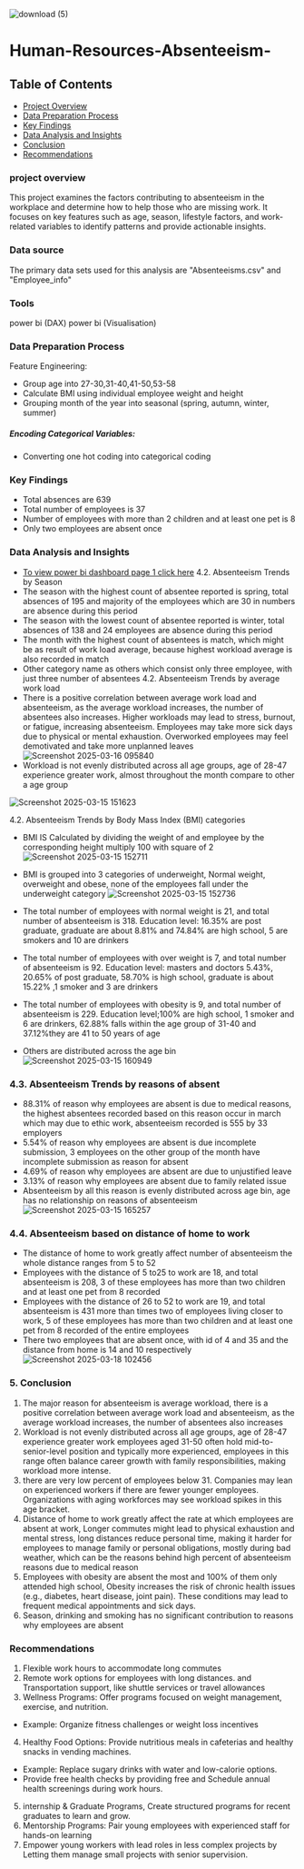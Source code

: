 ![download (5)](https://github.com/user-attachments/assets/5d07540d-7e09-4732-bd58-8283c46bb6f4)

# Human-Resources-Absenteeism-

## Table of Contents  
- [Project Overview](#project-overview)  
- [Data Preparation Process](#data-preparation-process)  
- [Key Findings](#key-findings)  
- [Data Analysis and Insights](#data-analysis-and-insights)  
- [Conclusion](#conclusion)  
- [Recommendations](#recommendations)  

### project overview
This project examines the factors contributing to absenteeism in the workplace and determine how to help those who are missing work.  It focuses on key features such as age, season, lifestyle factors, and work-related variables to identify patterns and provide actionable insights.

### Data source 
The primary data sets used for this analysis are "Absenteeisms.csv" and "Employee_info" 

### Tools
power bi (DAX) 
power bi (Visualisation)


### Data Preparation Process
Feature Engineering:
- Group age into 27-30,31-40,41-50,53-58
- Calculate BMI using individual employee weight and height
- Grouping month of the year into seasonal (spring, autumn, winter, summer)

##### Encoding Categorical Variables:
- Converting one hot coding into categorical coding
### Key Findings
- Total absences are 639
- Total number of employees is 37
-	Number of employees with more than 2 children and at least one pet is 8
-	Only two employees are absent once

### Data Analysis and Insights
-  [To view power bi dashboard page 1 click here](https://ibb.co/LDc2V0jp)
4.2. Absenteeism Trends by Season
-	The season with the highest count of absentee reported is spring, total absences of 195 and majority of the employees which are 30 in numbers are absence during this period
-	The season with the lowest count of absentee reported is winter, total absences of 138 and 24 employees are absence during this period
-	The month with the highest count of absentees is match, which might be as result of work load average, because highest workload average is also recorded in match
-	Other category name as others which consist only three employee, with just three number of absentees
4.2. Absenteeism Trends by average work load
-	There is a positive correlation between average work load and absenteeism, as the average workload increases, the number of absentees also increases.  Higher workloads may lead to stress, burnout, or fatigue, increasing absenteeism.  Employees may take more sick days due to physical or mental exhaustion. Overworked employees may feel demotivated and take more unplanned leaves
  ![Screenshot 2025-03-16 095840](https://github.com/user-attachments/assets/118947d8-8ef8-4ada-a5d2-7f64635bcd5c)
-	Workload is not evenly distributed across all age groups, age of 28-47 experience greater work, almost throughout the month compare to other a
age group

![Screenshot 2025-03-15 151623](https://github.com/user-attachments/assets/a26102d8-a466-4f51-b681-bf56a1e2e821)

4.2. Absenteeism Trends by Body Mass Index (BMI) categories
-	BMI IS Calculated by dividing the weight of and employee by the corresponding height multiply 100 with square of 2
  ![Screenshot 2025-03-15 152711](https://github.com/user-attachments/assets/805b09a0-9098-4fa3-94c5-222762e07105)
- BMI is grouped into 3 categories of underweight, Normal weight, overweight and obese, none of the employees fall under the underweight category
  ![Screenshot 2025-03-15 152736](https://github.com/user-attachments/assets/7efc5d25-0e25-4919-b7fc-37c5b042eec9)
-	The total number of employees with normal weight is 21, and total number of absenteeism is 318. Education level: 16.35% are post graduate, graduate are about 8.81% and 74.84% are high school, 5 are smokers and 10 are drinkers

-	The total number of employees with over weight is 7, and total number of absenteeism is 92. Education level: masters and doctors 5.43%, 20.65% of post graduate, 58.70% is high school, graduate is about 15.22% ,1 smoker and 3 are drinkers

-	The total number of employees with obesity is 9, and total number of absenteeism is 229. Education level;100% are high school, 1 smoker and 6 are drinkers, 62.88% falls within the age group of 31-40 and 37.12%they are 41 to 50 years of age 

-	Others are distributed across the age bin
  ![Screenshot 2025-03-15 160949](https://github.com/user-attachments/assets/6751b263-fa56-487b-b0b0-70568e67803e)

### 4.3. Absenteeism Trends by reasons of absent
-	88.31% of reason why employees are absent is due to medical reasons, the highest absentees recorded based on this reason occur in march which may due to ethic work, absenteeism recorded is 555 by 33 employers 
-	5.54% of reason why employees are absent is due incomplete submission, 3 employees on the other group of the month have incomplete submission as reason for absent
-	4.69% of reason why employees are absent are due to unjustified leave
-	3.13% of reason why employees are absent due to family related issue 
-	Absenteeism by all this reason is evenly distributed across age bin, age has no relationship on reasons of absenteeism
  ![Screenshot 2025-03-15 165257](https://github.com/user-attachments/assets/40e2ff16-55c8-4a77-8570-c84ba223d9fe)
### 4.4. Absenteeism based on distance of home to work
-	The distance of home to work greatly affect number of absenteeism the whole distance ranges from 5 to 52
-	Employees with the distance of 5 to25 to work are 18, and total absenteeism is 208, 3 of these employees has more than two children and at least one pet from 8 recorded
-	Employees with the distance of 26 to 52 to work are 19, and total absenteeism is 431 more than times two of employees living closer to work, 5 of these employees has more than two children and at least one pet from 8 recorded of the entire employees
-	There two employees that are absent once, with id of 4 and 35 and the distance from home is 14 and 10 respectively
  ![Screenshot 2025-03-18 102456](https://github.com/user-attachments/assets/cfaf3bfb-0262-4aa3-9971-8d433edb405f)

### 5. Conclusion

1.	The major reason for absenteeism is average workload, there is a positive correlation between average work load and absenteeism, as the average workload increases, the number of absentees also increases
2.	Workload is not evenly distributed across all age groups, age of 28-47 experience greater              work employees aged 31-50 often hold mid-to-senior-level position and typically more experienced, employees in this range often balance career growth with family responsibilities, making workload more intense.
3.	there are very low percent of employees below 31.  Companies may lean on experienced workers if there are fewer younger employees. Organizations with aging workforces may see workload spikes in this age bracket.
4.	Distance of home to work greatly affect the rate at which employees are absent at work,
Longer commutes might lead to physical exhaustion and mental stress, long distances reduce personal time, making it harder for employees to manage family or personal obligations, mostly during bad weather, which can be the reasons behind high percent of absenteeism reasons due to medical reason
5.	Employees with obesity are absent the most and 100% of them only attended high school, Obesity increases the risk of chronic health issues (e.g., diabetes, heart disease, joint pain). These conditions may lead to frequent medical appointments and sick days.
6.	Season, drinking and smoking has no significant contribution to reasons why employees are absent

### Recommendations
1. Flexible work hours to accommodate long commutes
2. 	Remote work options for employees with long distances. and Transportation support, like shuttle services or travel allowances
3. 	Wellness Programs: Offer programs focused on weight management, exercise, and nutrition. 
- Example: Organize fitness challenges or weight loss incentives
4. Healthy Food Options: Provide nutritious meals in cafeterias and healthy snacks in vending machines. 
- Example: Replace sugary drinks with water and low-calorie options.
-	Provide free health checks by providing free and Schedule annual health screenings during work hours.
5. internship & Graduate Programs, Create structured programs for recent graduates to learn and grow.
6. 	Mentorship Programs: Pair young employees with experienced staff for hands-on learning
7.	Empower young workers with lead roles in less complex projects by Letting them manage small projects with senior supervision.








  

  



 
  
  





 




















